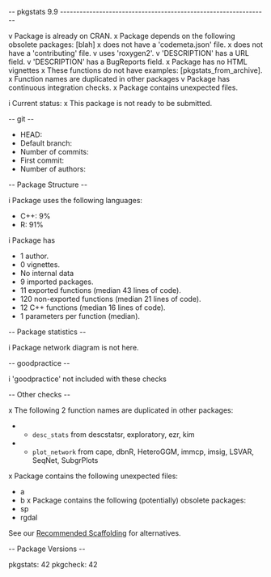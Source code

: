 
-- pkgstats 9.9 ----------------------------------------------------------------

v Package is already on CRAN.
x Package depends on the following obsolete packages: [blah]
x does not have a 'codemeta.json' file.
x does not have a 'contributing' file.
v uses 'roxygen2'.
v 'DESCRIPTION' has a URL field.
v 'DESCRIPTION' has a BugReports field.
x Package has no HTML vignettes
x These functions do not have examples: [pkgstats_from_archive].
x Function names are duplicated in other packages
v Package has continuous integration checks.
x Package contains unexpected files.

i Current status:
x This package is not ready to be submitted.


-- git --

* HEAD:
* Default branch:
* Number of commits:
* First commit:
* Number of authors:


-- Package Structure --

i Package uses the following languages:
* C++: 9%
* R: 91%

i Package has
* 1 author.
* 0 vignettes.
* No internal data
* 9 imported packages.
* 11 exported functions (median 43 lines of code).
* 120 non-exported functions (median 21 lines of code).
* 12 C++ functions (median 16 lines of code).
* 1 parameters per function (median).

-- Package statistics --


i Package network diagram is not here.


-- goodpractice --

i 'goodpractice' not included with these checks

-- Other checks --

x The following 2 function names are duplicated in other packages:
  * - `desc_stats` from descstatsr, exploratory, ezr, kim
  * - `plot_network` from cape, dbnR, HeteroGGM, immcp, imsig, LSVAR, SeqNet,
  SubgrPlots


x Package contains the following unexpected files:
  * a
  * b
x Package contains the following (potentially) obsolete packages:
  * sp
  * rgdal

See our [Recommended
Scaffolding](https://devguide.ropensci.org/building.html?q=scaffol#recommended-scaffolding)
for alternatives.

-- Package Versions --

  pkgstats: 42
  pkgcheck: 42
